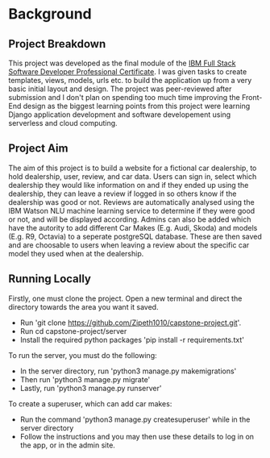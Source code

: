 # Background

## Project Breakdown

This project was developed as the final module of the [IBM Full Stack Software Developer Professional Certificate](https://www.coursera.org/professional-certificates/ibm-full-stack-cloud-developer). I was given tasks to create templates, views, models, urls etc. to build the application up from a very basic initial layout and design. The project was peer-reviewed after submission and I don't plan on spending too much time improving the Front-End design as the biggest learning points from this project were learning Django application development and software developement using serverless and cloud computing.

## Project Aim
The aim of this project is to build a website for a fictional car dealership, to hold dealership, user, review, and car data. Users can sign in, select which dealership they would like information on and if they ended up using the dealership, they can leave a review if logged in so others know if the dealership was good or not. Reviews are automatically analysed using the IBM Watson NLU machine learning service to determine if they were good or not, and will be displayed according. Admins can also be added which have the autority to add different Car Makes (E.g. Audi, Skoda) and models (E.g. R9, Octavia) to a seperate postgreSQL database. These are then saved and are choosable to users when leaving a review about the specific car model they used when at the dealership.

## Running Locally
Firstly, one must clone the project. Open a new terminal and direct the directory towards the area you want it saved. 
- Run 'git clone https://github.com/Zipeth1010/capstone-project.git'.
- Run cd capstone-project/server
- Install the required python packages 'pip install -r requirements.txt'

To run the server, you must do the following:
- In the server directory, run 'python3 manage.py makemigrations'
- Then run 'python3 manage.py migrate'
- Lastly, run 'python3 manage.py runserver'

To create a superuser, which can add car makes:
- Run the command 'python3 manage.py createsuperuser' while in the server directory
- Follow the instructions and you may then use these details to log in on the app, or in the admin site. 

